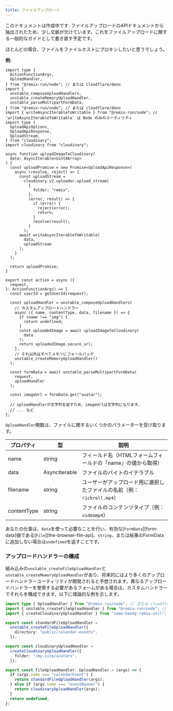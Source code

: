```yaml
---
title: ファイルアップロード
---
```


<docs-warning>このドキュメントは作成中です: ファイルアップロードのAPIドキュメントから抽出されたため、少し文脈が欠けています。これをファイルアップロードに関する一般的なガイドとして書き直す予定です。</docs-warning>

ほとんどの場合、ファイルをファイルホストにプロキシしたいと思うでしょう。

**例:**

```tsx
import type {
  ActionFunctionArgs,
  UploadHandler,
} from "@remix-run/node"; // または cloudflare/deno
import {
  unstable_composeUploadHandlers,
  unstable_createMemoryUploadHandler,
  unstable_parseMultipartFormData,
} from "@remix-run/node"; // または cloudflare/deno
import { writeAsyncIterableToWritable } from "@remix-run/node"; // `writeAsyncIterableToWritable` は Node のみのユーティリティ
import type {
  UploadApiOptions,
  UploadApiResponse,
  UploadStream,
} from "cloudinary";
import cloudinary from "cloudinary";

async function uploadImageToCloudinary(
  data: AsyncIterable<Uint8Array>
) {
  const uploadPromise = new Promise<UploadApiResponse>(
    async (resolve, reject) => {
      const uploadStream =
        cloudinary.v2.uploader.upload_stream(
          {
            folder: "remix",
          },
          (error, result) => {
            if (error) {
              reject(error);
              return;
            }
            resolve(result);
          }
        );
      await writeAsyncIterableToWritable(
        data,
        uploadStream
      );
    }
  );

  return uploadPromise;
}

export const action = async ({
  request,
}: ActionFunctionArgs) => {
  const userId = getUserId(request);

  const uploadHandler = unstable_composeUploadHandlers(
    // カスタムアップロードハンドラー
    async ({ name, contentType, data, filename }) => {
      if (name !== "img") {
        return undefined;
      }
      const uploadedImage = await uploadImageToCloudinary(
        data
      );
      return uploadedImage.secure_url;
    },
    // それ以外はすべてメモリにフォールバック
    unstable_createMemoryUploadHandler()
  );

  const formData = await unstable_parseMultipartFormData(
    request,
    uploadHandler
  );

  const imageUrl = formData.get("avatar");

  // uploadHandlerが文字列を返すため、imageUrlは文字列になります。
  // ... など
};
```

`UploadHandler`関数は、ファイルに関するいくつかのパラメーターを受け取ります。

| プロパティ    | 型                      | 説明                                                                  |
| ----------- | ------------------------- | ---------------------------------------------------------------------------- |
| name        | string                    | フィールド名（HTMLフォームフィールドの「name」の値から取得）                |
| data        | AsyncIterable<Uint8Array> | ファイルのバイトのイテラブル                                               |
| filename    | string                    | ユーザーがアップロード用に選択したファイルの名前（例：`rickroll.mp4`） |
| contentType | string                    | ファイルのコンテンツタイプ（例：`videomp4`）                               |

あなたの仕事は、`data`を使って必要なことを行い、有効な\[`FormData`]\[form-data]値である\[`File`]\[the-browser-file-api]、`string`、または結果のFormDataに追加しない場合は`undefined`を返すことです。

### アップロードハンドラーの構成

組み込みの`unstable_createFileUploadHandler`と`unstable_createMemoryUploadHandler`があり、将来的にはより多くのアップロードハンドラーユーティリティが開発されると予想されます。異なるアップロードハンドラーを使用する必要があるフォームがある場合は、カスタムハンドラーでそれらを構成できます。以下に理論的な例を示します。

```ts filename=file-upload-handler.server.ts
import type { UploadHandler } from "@remix-run/node"; // または cloudflare/deno
import { unstable_createFileUploadHandler } from "@remix-run/node"; // または cloudflare/deno
import { createCloudinaryUploadHandler } from "some-handy-remix-util";

export const standardFileUploadHandler =
  unstable_createFileUploadHandler({
    directory: "public/calendar-events",
  });

export const cloudinaryUploadHandler =
  createCloudinaryUploadHandler({
    folder: "/my-site/avatars",
  });

export const fileUploadHandler: UploadHandler = (args) => {
  if (args.name === "calendarEvent") {
    return standardFileUploadHandler(args);
  } else if (args.name === "eventBanner") {
    return cloudinaryUploadHandler(args);
  }
  return undefined;
};
```

